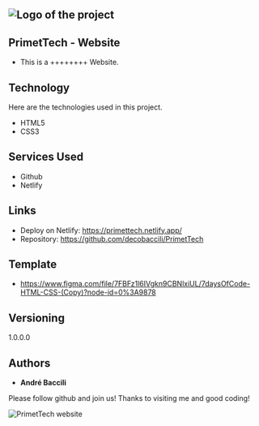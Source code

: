## ![Logo of the project](.png)

## PrimetTech - Website
* This is a ++++++++ Website.


## Technology 

Here are the technologies used in this project.

* HTML5
* CSS3


## Services Used

* Github
* Netlify

## Links
  - Deploy on Netlify: https://primettech.netlify.app/
  - Repository: https://github.com/decobaccili/PrimetTech

## Template

* https://www.figma.com/file/7FBFz1l6IVgkn9CBNlxiUL/7daysOfCode-HTML-CSS-(Copy)?node-id=0%3A9878

## Versioning

  1.0.0.0

## Authors

  * **André Baccili** 

  Please follow github and join us!
  Thanks to visiting me and good coding!

  ![PrimetTech website](.png)
